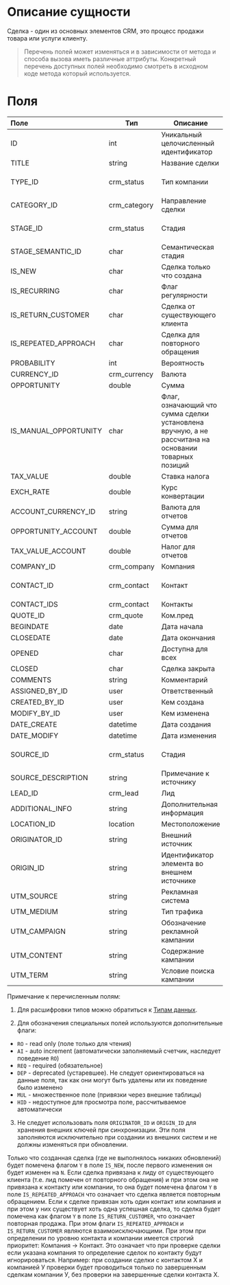 # Описание сущности

Сделка - один из основных элементов CRM, это процесс продажи товара или услуги клиенту.

>Перечень полей может изменяться и в зависимости от метода и способа вызова иметь различные аттрибуты. Конкретный перечень доступных полей необходимо смотреть в исходном коде метода который используется.

# Поля

| Поле                  | Тип          | Описание                                                                                             | Примечание                         |
|:----------------------|--------------|------------------------------------------------------------------------------------------------------|------------------------------------|
| ID                    | int          | Уникальный целочисленный идентификатор                                                               | ``AI``, ``RO``                     |
| TITLE                 | string       | Название сделки                                                                                      | ``REQ``                            |
| TYPE_ID               | crm_status   | Тип компании                                                                                         | Код справочника: `DEAL_TYPE`       |
| CATEGORY_ID           | crm_category | Направление сделки                                                                                   |                                    |
| STAGE_ID              | crm_status   | Стадия                                                                                               | Код справочника: `DEAL_STAGE`      |
| STAGE_SEMANTIC_ID     | char         | Семантическая стадия                                                                                 | ``RO``                             |
| IS_NEW                | char         | Сделка только что создана                                                                            | ``RO``                             |
| IS_RECURRING          | char         | Флаг регулярности                                                                                    | Y/N                                |
| IS_RETURN_CUSTOMER    | char         | Сделка от существующего клиента                                                                      | Y/N                                |
| IS_REPEATED_APPROACH  | char         | Сделка для повторного обращения                                                                      | Y/N                                |
| PROBABILITY           | int          | Вероятность                                                                                          |                                    |
| CURRENCY_ID           | crm_currency | Валюта                                                                                               |                                    |
| OPPORTUNITY           | double       | Сумма                                                                                                |                                    |
| IS_MANUAL_OPPORTUNITY | char         | Флаг, означающий что сумма сделки установлена вручную, а не рассчитана на основании товарных позиций | Y/N                                |
| TAX_VALUE             | double       | Ставка налога                                                                                        |                                    |
| EXCH_RATE             | double       | Курс конвертации                                                                                     | ``RO``                             |
| ACCOUNT_CURRENCY_ID   | string       | Валюта для отчетов                                                                                   | ``RO``                             |
| OPPORTUNITY_ACCOUNT   | double       | Сумма для отчетов                                                                                    | ``RO``                             |
| TAX_VALUE_ACCOUNT     | double       | Налог для отчетов                                                                                    | ``RO``                             |
| COMPANY_ID            | crm_company  | Компания                                                                                             |                                    |
| CONTACT_ID            | crm_contact  | Контакт                                                                                              | ``DEP``, используйте `CONTACT_IDS` |
| CONTACT_IDS           | crm_contact  | Контакты                                                                                             | ``MUL``                            |
| QUOTE_ID              | crm_quote    | Ком.пред                                                                                             | ``RO``                             |
| BEGINDATE             | date         | Дата начала                                                                                          |                                    |
| CLOSEDATE             | date         | Дата окончания                                                                                       |                                    |
| OPENED                | char         | Доступна для всех                                                                                    | Y/N                                |
| CLOSED                | char         | Сделка закрыта                                                                                       | Y/N                                |
| COMMENTS              | string       | Комментарий                                                                                          |                                    |
| ASSIGNED_BY_ID        | user         | Ответственный                                                                                        |                                    |
| CREATED_BY_ID         | user         | Кем создана                                                                                          | ``RO``                             |
| MODIFY_BY_ID          | user         | Кем изменена                                                                                         | ``RO``                             |
| DATE_CREATE           | datetime     | Дата создания                                                                                        | ``RO``                             |
| DATE_MODIFY           | datetime     | Дата изменения                                                                                       | ``RO``                             |
| SOURCE_ID             | crm_status   | Стадия                                                                                               | Код справочника: `SOURCE`          |
| SOURCE_DESCRIPTION    | string       | Примечание к источнику                                                                               |                                    |
| LEAD_ID               | crm_lead     | Лид                                                                                                  | ``RO``                             |
| ADDITIONAL_INFO       | string       | Дополнительная информация                                                                            |                                    |
| LOCATION_ID           | location     | Местоположение                                                                                       |                                    |
| ORIGINATOR_ID         | string       | Внешний источник                                                                                     |                                    |
| ORIGIN_ID             | string       | Идентификатор элемента во внешнем источнике                                                          |                                    |
| UTM_SOURCE            | string       | Рекламная система                                                                                    |                                    |
| UTM_MEDIUM            | string       | Тип трафика                                                                                          |                                    |
| UTM_CAMPAIGN          | string       | Обозначение рекламной кампании                                                                       |                                    |
| UTM_CONTENT           | string       | Содержание кампании                                                                                  |                                    |
| UTM_TERM              | string       | Условие поиска кампании                                                                              |                                    |


Примечание к перечисленным полям: 
1. Для расшифровки типов можно обратиться к [Типам данных](../01_Словари/20_Типы_данных).
    
2. Для обозначения специальных полей используются дополнительные флаги:
* ``RO`` - read only (поле только для чтения)
* ``AI`` - auto increment (автоматически заполняемый счетчик, наследует поведение ``RO``)
* ``REQ`` - required (обязательное)
* ``DEP`` - deprecated (устаревшее). Не следует ориентироваться на данные поля, так как они могут быть удалены или их поведение было изменено
* ``MUL`` - множественное поле (привязки через внешние таблицы)
* ``HID`` - недоступное для просмотра поле, рассчитываемое автоматически

3. Не следует использовать поля `ORIGINATOR_ID` и `ORIGIN_ID` для хранения внешних ключей при синхронизации. Эти поля заполняются исключительно при создании из внешних систем и не должны изменяться при обновлении.



Только что созданная сделка (где не выполнялось никаких обновлений) будет помечена флагом `Y` в поле `IS_NEW`, после первого изменения он будет изменен на `N`.
Если сделка привязана к лиду от существующего клиента (т.е. лид помечен от повторного обращения) и при этом она не привязана к контакту или компании, то она будет помечена флагом `Y` в поле `IS_REPEATED_APPROACH` что означает что сделка является повторным обращением.
Если к сделке привязан хоть один контакт или компания и при этом у них существует хоть одна успешная сделка, то сделка будет помечена как флагом `Y` в поле `IS_RETURN_CUSTOMER`, что означает повторная продажа.
При этом флаги `IS_REPEATED_APPROACH` и `IS_RETURN_CUSTOMER` являются взаимоисключающими.
При этом при определении по уровню контакта и компании имеется строгий приоритет: Компания -> Контакт. Это означает что при проверке сделки если указана компания то определение сделок по контакту будут игнорироваться. Например: при создании сделки с контактом Х и компанией У проверки будет проводиться только по завершенным сделкам компании У, без проверки на завершенные сделки контакта Х.